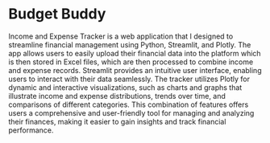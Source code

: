 # Budget Buddy
Income and Expense Tracker is a web application that I designed to streamline financial management using Python, Streamlit, and Plotly. The app allows users to easily upload their financial data into the platform which is then stored in Excel files, which are then processed to combine income and expense records. Streamlit provides an intuitive user interface, enabling users to interact with their data seamlessly. The tracker utilizes Plotly for dynamic and interactive visualizations, such as charts and graphs that illustrate income and expense distributions, trends over time, and comparisons of different categories. This combination of features offers users a comprehensive and user-friendly tool for managing and analyzing their finances, making it easier to gain insights and track financial performance.

